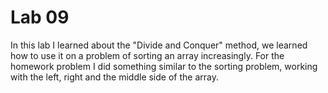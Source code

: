 # Lab 09
In this lab I learned about the "Divide and Conquer" method, we learned how to use it on a problem of sorting an array increasingly. 
For the homework problem I did something similar to the sorting problem, working with the left, right and the middle side of the array.

